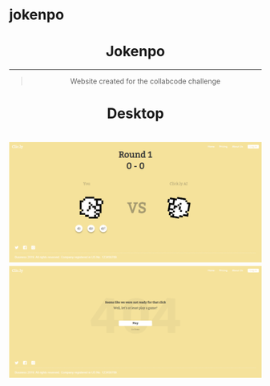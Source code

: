 # jokenpo

<h1 align="center">
    Jokenpo
</h1>

---

<blockquote align="center">
	Website created for the collabcode challenge
</blockquote>

<h1 align="center">
  Desktop
</h1>
<h1 align="center">
  <img alt="Layout mobile" src="./img/layout-combat.png" />
  <img alt="Layout mobile" src="./img/layout-404.png" />
</h1>
